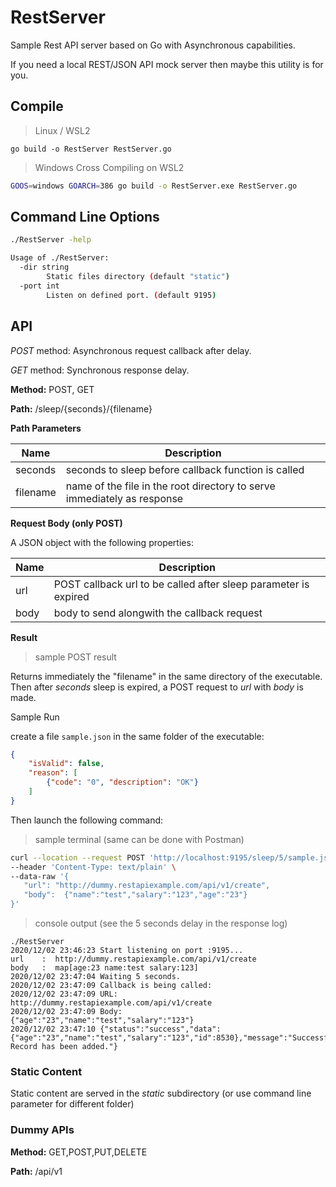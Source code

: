 # RestServer

Sample Rest API server based on Go with Asynchronous capabilities.

If you need a local REST/JSON API mock server then maybe this utility is for you.

## Compile 

> Linux / WSL2

```
go build -o RestServer RestServer.go
```

> Windows Cross Compiling on WSL2

```sh
GOOS=windows GOARCH=386 go build -o RestServer.exe RestServer.go
```

## Command Line Options

```sh
./RestServer -help

Usage of ./RestServer:
  -dir string
        Static files directory (default "static")
  -port int
        Listen on defined port. (default 9195)
```

## API

*POST* method: Asynchronous request callback after delay.

*GET* method: Synchronous response delay.

**Method:**
POST, GET 

**Path:**
 /sleep/{seconds}/{filename}

**Path Parameters**

|       Name                 |      Description          | 
| -------------------------  | ------------------------- | 
| seconds  | seconds to sleep before callback function is called | 
| filename | name of the file in the root directory to serve immediately as response | 

**Request Body (only POST)**

A JSON object with the following properties:

|       Name                 |      Description          | 
| -------------------------  | ------------------------- | 
| url  | POST callback url to be called after sleep parameter is expired | 
| body | body to send alongwith the callback request | 


**Result**

> sample POST result

Returns immediately the "filename" in the same directory of the executable.
Then after *seconds* sleep is expired, a POST request to *url* with *body* is made.

Sample Run

create a file `sample.json` in the same folder of the executable:

```json
{
    "isValid": false,
    "reason": [
        {"code": "0", "description": "OK"}
    ]
}
```

Then launch the following command:

> sample terminal (same can be done with Postman)

```sh
curl --location --request POST 'http://localhost:9195/sleep/5/sample.json' \
--header 'Content-Type: text/plain' \
--data-raw '{
   "url": "http://dummy.restapiexample.com/api/v1/create",
   "body": 	{"name":"test","salary":"123","age":"23"}
}'
```

> console output (see the 5 seconds delay in the response log)
```log
./RestServer
2020/12/02 23:46:23 Start listening on port :9195...
url    :  http://dummy.restapiexample.com/api/v1/create
body   :  map[age:23 name:test salary:123]
2020/12/02 23:47:04 Waiting 5 seconds.
2020/12/02 23:47:09 Callback is being called:
2020/12/02 23:47:09 URL:
http://dummy.restapiexample.com/api/v1/create
2020/12/02 23:47:09 Body:
{"age":"23","name":"test","salary":"123"}
2020/12/02 23:47:10 {"status":"success","data":{"age":"23","name":"test","salary":"123","id":8530},"message":"Successfully! Record has been added."}
```

### Static Content

Static content are served in the *static* subdirectory (or use command line parameter for different folder)

### Dummy APIs

**Method:**
GET,POST,PUT,DELETE

**Path:**
/api/v1

